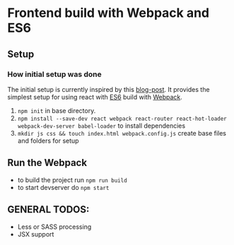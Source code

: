 # Frontend build with Webpack and ES6

## Setup

### How initial setup was done
The initial setup is currently inspired by this [blog-post](http://jmfurlott.com/tutorial-setting-up-a-single-page-react-web-app-with-react-router-and-webpack/). It provides the simplest setup for using react with [ES6](linkme) build with [Webpack](linkme).

1.  `npm init` in base directory.
2.  `npm install --save-dev react webpack react-router react-hot-loader webpack-dev-server babel-loader` to install dependencies
3.  `mkdir js css && touch index.html webpack.config.js` create base files and folders for setup

## Run the Webpack

 - to build the project run `npm run build`
 - to start devserver do `npm start`

## GENERAL TODOS:
  - Less or SASS processing
  - JSX support
